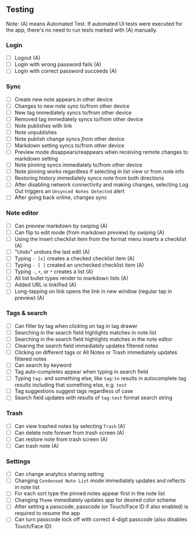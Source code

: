 ## Testing
Note: (A) means Automated Test. If automated UI tests were executed for the app, there's no need to run tests marked with (A) manually.

### Login

- [ ] Logout (A)
- [ ] Login with wrong password fails (A)
- [ ] Login with correct password succeeds (A)

### Sync

- [ ] Create new note appears in other device
- [ ] Changes to new note sync to/from other device
- [ ] New tag immediately syncs to/from other device
- [ ] Removed tag immediately syncs to/from other device
- [ ] Note publishes with link
- [ ] Note unpublishes
- [ ] Note publish change syncs _from_ other device
- [ ] Markdown setting syncs to/from other device
- [ ] Preview mode disappears/reappears when receiving remote changes to markdown setting
- [ ] Note pinning syncs immediately to/from other device
- [ ] Note pinning works regardless if selecting in list view or from note info
- [ ] Restoring history immediately syncs note from both directions
- [ ] After disabling network connectivity and making changes, selecting Log Out triggers an `Unsynced Notes Detected` alert
- [ ] After going back online, changes sync

### Note editor

- [ ] Can preview markdown by swiping (A)
- [ ] Can flip to edit mode (from markdown preview) by swiping (A)
- [ ] Using the Insert checklist item from the format menu inserts a checklist (A)
- [ ] "Undo" undoes the last edit (A)
- [ ] Typing `- [x]` creates a checked checklist item (A)
- [ ] Typing `- [ ]` created an unchecked checklist item (A)
- [ ] Typing `-`, `+`, or `*` creates a list (A)
- [ ] All list bullet types render to markdown lists (A)
- [ ] Added URL is linkified (A)
- [ ] Long-tapping on link opens the link in new window (regular tap in preview) (A)

### Tags & search

- [ ] Can filter by tag when clicking on tag in tag drawer
- [ ] Searching in the search field highlights matches in note list
- [ ] Searching in the search field highlights matches in the note editor
- [ ] Clearing the search field immediately updates filtered notes
- [ ] Clicking on different tags or All Notes or Trash immediately updates filtered notes
- [ ] Can search by keyword
- [ ] Tag auto-completes appear when typing in search field
- [ ] Typing `tag:` and something else, like `tag:te` results in autocomplete tag results including that something else, e.g. `test`
- [ ] Tag suggestions suggest tags regardless of case
- [ ] Search field updates with results of `tag:test` format search string

### Trash

- [ ] Can view trashed notes by selecting `Trash` (A)
- [ ] Can delete note forever from trash screen (A)
- [ ] Can restore note from trash screen (A)
- [ ] Can trash note (A)

### Settings

- [ ] Can change analytics sharing setting
- [ ] Changing `Condensed Note List` mode immediately updates and reflects in note list
- [ ] For each sort type the pinned notes appear first in the note list
- [ ] Changing `Theme` immediately updates app for desired color scheme
- [ ] After setting a passcode, passcode (or Touch/Face ID if also enabled) is required to resume the app
- [ ] Can turn passcode lock off with correct 4-digit passcode (also disables Touch/Face ID)
